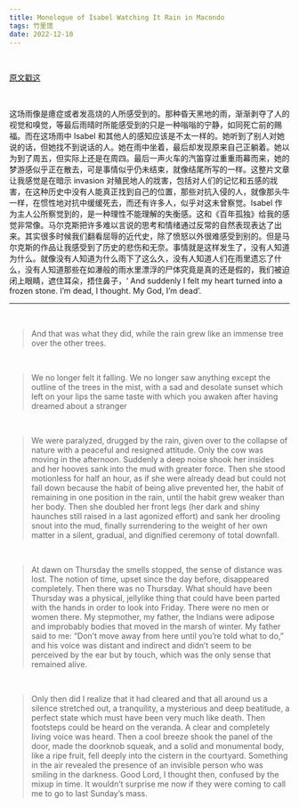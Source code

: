 ```yaml
---
title: Monologue of Isabel Watching It Rain in Macondo
tags: 竹里馆
date: 2022-12-10
---
```


<br/>

[原文戳这](http://writ101van.weebly.com/uploads/2/2/7/3/22735066/marquez_monologue_of_isabel_watching_the_rain.pdf)

<br/>

这场雨像是癔症或者发高烧的人所感受到的。那种昏天黑地的雨，渐渐剥夺了人的视觉和嗅觉，等最后雨晴时所能感受到的只是一种嗡嗡的宁静，如同死亡前的赐福。而在这场雨中 Isabel 和其他人的感知应该是不太一样的。她听到了别人对她说的话，但她找不到说话的人。她在雨中坐着，最后却发现原来自己正躺着。她以为到了周五，但实际上还是在周四。最后一声火车的汽笛穿过重重雨幕而来，她的梦游感似乎正在散去，可是事情似乎仍未结束，就像结尾所写的一样。这整片文章让我感觉是在暗示 invasion 对殖民地人的戕害，包括对人们的记忆和五感的戕害，在这种历史中没有人能真正找到自己的位置，那些对抗入侵的人，就像那头牛一样，在惯性地对抗中缓缓死去，而还有许多人，似乎对这未曾察觉。Isabel 作为主人公所察觉到的，是一种理性不能理解的失衡感。这和《百年孤独》给我的感觉非常像。马尔克斯把许多难以言说的思考和情绪通过反常的自然表现表达了出来。其实很多时候我们翻看屈辱的近代史，除了愤怒以外很难感受到别的。但是马尔克斯的作品让我感受到了历史的悲伤和无奈。事情就是这样发生了，没有人知道为什么。就像没有人知道为什么雨下了这么久，没有人知道人们在雨里遗忘了什么，没有人知道那些在如瀑般的雨水里漂浮的尸体究竟是真的还是假的，我们被迫闭上眼睛，遮住耳朵，捂住鼻子，‘ And suddenly I felt my heart turned into a frozen stone. I’m dead, I thought. My God, I’m dead’.

---

<br/>

> And that was what they did, while the rain grew like an immense tree over the other trees.

<br/>

> We no longer felt it falling. We no longer saw anything except the outline of the trees in the mist, with a sad and desolate sunset which left on your lips the same taste with which you awaken after having dreamed about a stranger
>

<br/>

> We were paralyzed, drugged by the rain, given over to the collapse of nature with a peaceful and resigned attitude. Only the cow was moving in the afternoon. Suddenly a deep noise shook her insides and her hooves sank into the mud with greater force. Then she stood motionless for half an hour, as if she were already dead but could not fall down because the habit of being alive prevented her, the habit of remaining in one position in the rain, until the habit grew weaker than her body. Then she doubled her front legs (her dark and shiny haunches still raised in a last agonized effort) and sank her drooling snout into the mud, finally surrendering to the weight of her own matter in a silent, gradual, and dignified ceremony of total downfall.
>

<br/>

> At dawn on Thursday the smells stopped, the sense of distance was lost. The notion of time, upset since the day before, disappeared completely. Then there was no Thursday. What should have been Thursday was a physical, jellylike thing that could have been parted with the hands in order to look into Friday. There were no men or women there. My stepmother, my father, the Indians were adipose and improbably bodies that moved in the marsh of winter. My father said to me: “Don’t move away from here until you’re told what to do,” and his voice was distant and indirect and didn’t seem to be perceived by the ear but by touch, which was the only sense that remained alive.
>

<br/>

> Only then did I realize that it had cleared and that all around us a silence stretched out, a tranquility, a mysterious and deep beatitude, a perfect state which must have been very much like death. Then footsteps could be heard on the veranda. A clear and completely living voice was heard. Then a cool breeze shook the panel of the door, made the doorknob squeak, and a solid and monumental body, like a ripe fruit, fell deeply into the cistern in the courtyard. Something in the air revealed the presence of an invisible person who was smiling in the darkness. Good Lord, I thought then, confused by the mixup in time. It wouldn’t surprise me now if they were coming to call me to go to last Sunday’s mass.

